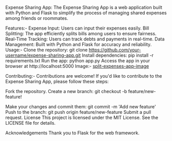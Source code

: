 Expense Sharing App:
The Expense Sharing App is a web application built with Python and Flask to simplify the process of managing shared expenses among friends or roommates.

Features:-
Expense Input: Users can input their expenses easily.
Bill Splitting: The app efficiently splits bills among users to ensure fairness.
Real-Time Tracking: Users can track debts and payments in real-time.
Data Management: Built with Python and Flask for accuracy and reliability.
Usage:-
Clone the repository: git clone https://github.com/your-username/expense-sharing-app.git
Install dependencies: pip install -r requirements.txt
Run the app: python app.py
Access the app in your browser at http://localhost:5000
Image:-
[split-expenses-app-image](https://github.com/priya7tecagl/Expense-Sharing-App/assets/119525753/be5e9f98-1f2f-42d1-aae7-42061516b90c)

Contributing:-
Contributions are welcome! If you'd like to contribute to the Expense Sharing App, please follow these steps:

Fork the repository.
Create a new branch: git checkout -b feature/new-feature!

Make your changes and commit them: git commit -m 'Add new feature'
Push to the branch: git push origin feature/new-feature
Submit a pull request.
License
This project is licensed under the MIT License. See the LICENSE file for details.

Acknowledgements
Thank you to Flask for the web framework.
